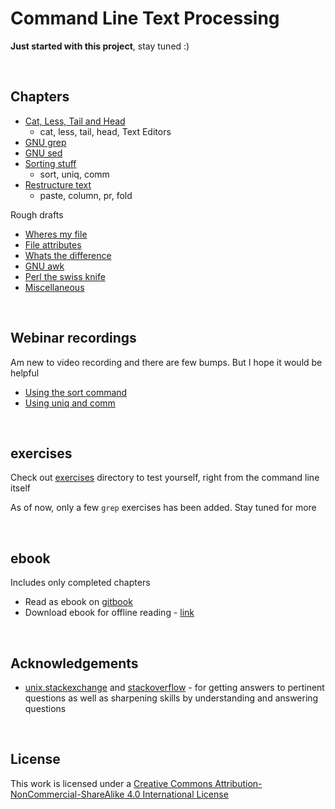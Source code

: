# <a name="command-line-text-processing"></a>Command Line Text Processing

**Just started with this project**, stay tuned :)

<br>

## <a name="chapters"></a>Chapters

* [Cat, Less, Tail and Head](./tail_less_cat_head.md)
    * cat, less, tail, head, Text Editors
* [GNU grep](./gnu_grep.md)
* [GNU sed](./gnu_sed.md)
* [Sorting stuff](./sorting_stuff.md)
    * sort, uniq, comm
* [Restructure text](./restructure_text.md)
    * paste, column, pr, fold

Rough drafts

* [Wheres my file](./wheres_my_file.md)
* [File attributes](./file_attributes.md)
* [Whats the difference](./whats_the_difference.md)
* [GNU awk](./gnu_awk.md)
* [Perl the swiss knife](./perl_the_swiss_knife.md)
* [Miscellaneous](./miscellaneous.md) 

<br>

## <a name="webinar-recordings"></a>Webinar recordings

Am new to video recording and there are few bumps. But I hope it would be helpful

* [Using the sort command](https://www.youtube.com/watch?v=qLfAwwb5vGs)
* [Using uniq and comm](https://www.youtube.com/watch?v=uAb2kxA2TyQ)

<br>

## <a name="exercises"></a>exercises

Check out [exercises](./exercises) directory to test yourself, right from the command line itself

As of now, only a few `grep` exercises has been added. Stay tuned for more

<br>

## <a name="ebook"></a>ebook

Includes only completed chapters

* Read as ebook on [gitbook](https://learnbyexample.gitbooks.io/command-line-text-processing/content/)
* Download ebook for offline reading - [link](https://www.gitbook.com/book/learnbyexample/command-line-text-processing/details)

<br>

## <a name="acknowledgements"></a>Acknowledgements

* [unix.stackexchange](https://unix.stackexchange.com/) and [stackoverflow](https://stackoverflow.com/) - for getting answers to pertinent questions as well as sharpening skills by understanding and answering questions

<br>

## <a name="license"></a>License

This work is licensed under a [Creative Commons Attribution-NonCommercial-ShareAlike 4.0 International License](https://creativecommons.org/licenses/by-nc-sa/4.0/)
